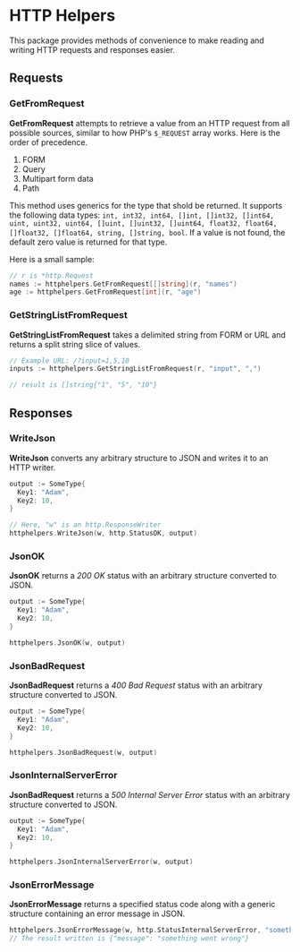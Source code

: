 # HTTP Helpers

This package provides methods of convenience to make reading and writing
HTTP requests and responses easier.

## Requests

### GetFromRequest

**GetFromRequest** attempts to retrieve a value from an HTTP request from all
possible sources, similar to how PHP's `$_REQUEST` array works. Here is the
order of precedence.

1. FORM
2. Query
3. Multipart form data
4. Path

This method uses generics for the type that shold be returned. It supports
the following data types: `int, int32, int64, []int, []int32, []int64, uint, uint32, uint64, []uint, []uint32, []uint64, float32, float64, []float32, []float64, string, []string, bool`.
If a value is not found, the default zero value is returned for that type.

Here is a small sample:

```go
// r is *http.Request
names := httphelpers.GetFromRequest[[]string](r, "names")
age := httphelpers.GetFromRequest[int](r, "age")
```

### GetStringListFromRequest

**GetStringListFromRequest** takes a delimited string from FORM or URL and
returns a split string slice of values.

```go
// Example URL: /?input=1,5,10
inputs := httphelpers.GetStringListFromRequest(r, "input", ",")

// result is []string{"1", "5", "10"}
```

## Responses

### WriteJson

**WriteJson** converts any arbitrary structure to JSON and writes it to an HTTP
writer.

```go
output := SomeType{
  Key1: "Adam",
  Key2: 10,
}

// Here, "w" is an http.ResponseWriter
httphelpers.WriteJson(w, http.StatusOK, output)
```

### JsonOK

**JsonOK** returns a _200 OK_ status with an arbitrary structure converted to JSON.

```go
output := SomeType{
  Key1: "Adam",
  Key2: 10,
}

httphelpers.JsonOK(w, output)
```

### JsonBadRequest

**JsonBadRequest** returns a _400 Bad Request_ status with an arbitrary structure converted to JSON.

```go
output := SomeType{
  Key1: "Adam",
  Key2: 10,
}

httphelpers.JsonBadRequest(w, output)
```

### JsonInternalServerError

**JsonBadRequest** returns a _500 Internal Server Error_ status with an arbitrary structure converted to JSON.

```go
output := SomeType{
  Key1: "Adam",
  Key2: 10,
}

httphelpers.JsonInternalServerError(w, output)
```

### JsonErrorMessage

**JsonErrorMessage** returns a specified status code along with a generic structure containing an error message
in JSON.

```go
httphelpers.JsonErrorMessage(w, http.StatusInternalServerError, "something went wrong")
// The result written is {"message": "something went wrong"}
```
